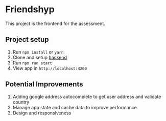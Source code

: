 # Friendshyp

This project is the frontend for the assessment.

## Project setup

1. Run `npm install` or `yarn`
2. Clone and setup [backend](https://github.com/Samueloyeks/friendshyp-backend)
3. Run `npm run start`
4. View app in `http://localhost:4200`


## Potential Improvements
1. Adding google address autocomplete to get user address and validate country
2. Manage app state and cache data to improve performance
3. Design and responsiveness
